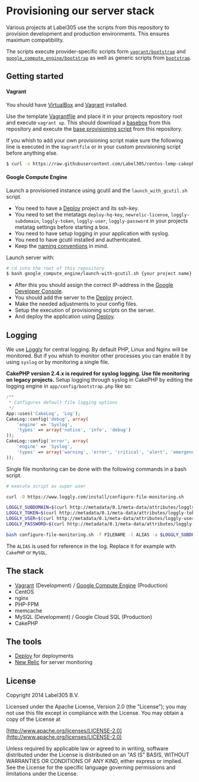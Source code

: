 Provisioning our server stack
===================

Various projects at Label305 use the scripts from this repository to provision development and production environments. This ensures maximum compatibility.

The scripts execute provider-specific scripts form [`vagrant/bootstrap`](vagrant/bootstrap) and [`google_compute_engine/bootstrap`](google_compute_engine/bootstrap) as well as generic scripts from [`bootstrap`](bootstrap).

Getting started
----
#### Vagrant

You should have [VirtualBox](https://www.virtualbox.org/) and [Vagrant](http://www.vagrantup.com/) installed.

Use the template [Vagrantfile](vagrant/Vagrantfile) and place it in your projects repository root and execute `vagrant up`. This should download a [basebox](https://github.com/Label305/centos-lemp-cakephp/releases) from this repository and execute the [base provisioning script](vagrant/bootstrap/bootstrap.sh) from this repository.

If you whish to add your own provisioning script make sure the following line is executed in the `Vagrantfile` or in your custom provisioning script before anything else.

```sh
$ curl -s https://raw.githubusercontent.com/Label305/centos-lemp-cakephp/master/vagrant/bootstrap/bootstrap.sh | bash
```

#### Google Compute Engine

Launch a provisioned instance using gcutil and the `launch_with_gcutil.sh` script.

* You need to have a [Deploy](http://deployhq.com) project and its ssh-key.
* You need to set the metatags `deploy-hq-key`, `newrelic-license`, `loggly-subdomain`, `loggly-token`, `loggly-user`, `loggly-password` in your projects metatag settings before starting a box.
* You need to have setup logging in your application with syslog.
* You need to have gcutil installed and authenticated.
* Keep the [naming conventions](http://intranet.label305.com/technology/google-cloud.html) in mind.

Launch server with:
```sh
# cd into the root of this repository
$ bash google_compute_engine/launch-with-gcutil.sh {your project name} {instance name}
```

* After this you should assign the correct IP-address in the [Google Developer Console](https://console.developers.google.com/project).
* You should add the server to the [Deploy](http://deployhq.com) project.
* Make the needed adjustments to your config files.
* Setup the execution of provisioning scripts on the server.
* And deploy the application using [Deploy](http://deployhq.com).

Logging
------

We use [Loggly](https://label305.loggly.com) for central logging. By default PHP, Linux and Nginx will be monitored. But if you whish to monitor other processes you can enable it by using `syslog` or by monitoring a single file.

**CakePHP version 2.4.x is required for syslog logging. Use file monitoring on legacy projects.** Setup logging through syslog in CakePHP by editing the logging engine in `app/config/bootstrap.php` like so:

```php
/**
 * Configures default file logging options
 */
App::uses('CakeLog', 'Log');
CakeLog::config('debug', array(
	'engine' => 'Syslog',
	'types' => array('notice', 'info', 'debug')
));
CakeLog::config('error', array(
	'engine' => 'Syslog',
	'types' => array('warning', 'error', 'critical', 'alert', 'emergency')
));
```

Single file monitoring can be done with the following commands in a bash script.

```sh
# execute script as super user

curl -O https://www.loggly.com/install/configure-file-monitoring.sh

LOGGLY_SUBDOMAIN=$(curl http://metadata/0.1/meta-data/attributes/loggly-subdomain)
LOGGLY_TOKEN=$(curl http://metadata/0.1/meta-data/attributes/loggly-token)
LOGGLY_USER=$(curl http://metadata/0.1/meta-data/attributes/loggly-user)
LOGGLY_PASSWORD=$(curl http://metadata/0.1/meta-data/attributes/loggly-password)

bash configure-file-monitoring.sh -f FILENAME -l ALIAS -a $LOGGLY_SUBDOMAIN -t $LOGGLY_TOKEN -u $LOGGLY_USER -p $LOGGLY_PASSWORD
```

The `ALIAS` is used for reference in the log. Replace it for example with `CakePHP` or `MySQL`.

The stack
----

* [Vagrant](vagrant) (Development) / [Google Compute Engine](google_compute_engine) (Production)
* CentOS
* nginx
* PHP-FPM
* memcache
* MySQL (Development) / Google Cloud SQL (Production)
* CakePHP

The tools
----

* [Deploy](http://deployhq.com) for deployments
* [New Relic](http://newrelic.com) for server monitoring

License
----

Copyright 2014 Label305 B.V.

Licensed under the Apache License, Version 2.0 (the "License");
you may not use this file except in compliance with the License.
You may obtain a copy of the License at

[http://www.apache.org/licenses/LICENSE-2.0](http://www.apache.org/licenses/LICENSE-2.0)

Unless required by applicable law or agreed to in writing, software
distributed under the License is distributed on an "AS IS" BASIS,
WITHOUT WARRANTIES OR CONDITIONS OF ANY KIND, either express or implied.
See the License for the specific language governing permissions and
limitations under the License.
